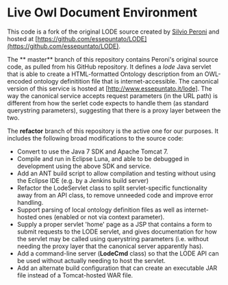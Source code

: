 # **L**ive **O**wl **D**ocument **E**nvironment

This code is a fork of the original LODE source created by [Silvio Peroni](http://palindrom.es/phd/whoami/) and hosted at [https://github.com/essepuntato/LODE](https://github.com/essepuntato/LODE).

The ** master** branch of this repository contains Peroni's original source code, as pulled from his GitHub repository. 
It defines a _lode_ Java servlet that is able to create a HTML-formatted Ontology description from an OWL-encoded ontology definitition file that is internet-accessible.
The canonical version of this service is hosted at [http://www.essepuntato.it/lode]. The way the canonical service accepts request parameters (in the URL path) is different from how the serlet code expects to handle them (as standard querystring parameters), suggesting that there is a proxy layer between the two.

The **refactor** branch of this repository is the active one for our purposes. It includes the following broad modifications to the source code:

- Convert to use the Java 7 SDK and Apache Tomcat 7.
- Compile and run in Eclipse Luna, and able to be debugged in development using the above SDK and service.
- Add an ANT build script to allow compilation and testing without using the Eclipse IDE (e.g. by a Jenkins build server)
- Refactor the LodeServlet class to split servlet-specific functionality away from an API class, to remove unneeded code and improve error handling.
- Support parsing of local ontology definition files as well as internet-hosted ones (enabled or not via context parameter).
- Supply a proper servlet 'home' page as a JSP that contains a form to submit requests to the LODE servlet, and gives documentation for how the servlet may be called using querystring parameters (i.e. without needing the proxy layer that the canonical server apparently has).
- Add a command-line server (**LodeCmd** class) so that the LODE API can be used without actually needing to host the servlet.
- Add an alternate build configuration that can create an executable JAR file instead of a Tomcat-hosted WAR file.   
